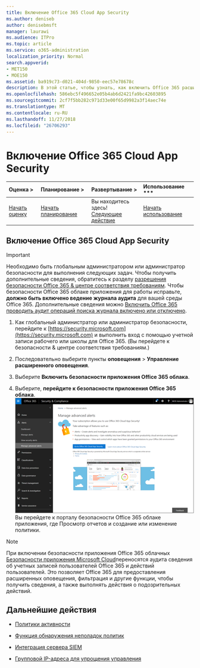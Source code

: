 ```yaml
---
title: Включение Office 365 Cloud App Security
ms.author: deniseb
author: denisebmsft
manager: laurawi
ms.audience: ITPro
ms.topic: article
ms.service: o365-administration
localization_priority: Normal
search.appverid:
- MET150
- MOE150
ms.assetid: ba919c73-d021-404d-9850-eec57e78678c
description: В этой статье, чтобы узнать, как включить Office 365 расширенного управления безопасностью, на базе безопасности приложения облака в Microsoft Azure.
ms.openlocfilehash: 586ebc5f496652e05b4ab6d2421fa9bc42603895
ms.sourcegitcommit: 2cf7f5bb282c971d33e00f65d9982a3f14aec74e
ms.translationtype: MT
ms.contentlocale: ru-RU
ms.lasthandoff: 11/27/2018
ms.locfileid: "26706293"
---
```

# <a name="turn-on-office-365-cloud-app-security"></a>Включение Office 365 Cloud App Security
  
|Оценка **\>**|Планирование **\>**|Развертывание **\>**|Использование ***|
|:-----|:-----|:-----|:-----|
|[Начать оценку](office-365-cas-overview.md) <br/> |[Начать планирование](get-ready-for-office-365-cas.md) <br/> |Вы находитесь здесь!  <br/> [Следующее действие](activity-policies-and-alerts.md) <br/> |[Начать использование](utilization-activities-for-ocas.md) <br/> |
  
## <a name="turn-on-office-365-cloud-app-security"></a>Включение Office 365 Cloud App Security

> [!IMPORTANT]
> Необходимо быть глобальным администратором или администратор безопасности для выполнения следующих задач. Чтобы получить дополнительные сведения, обратитесь к разделу [разрешения безопасности Office 365 &amp; центре соответствия требованиям](permissions-in-the-security-and-compliance-center.md). Чтобы безопасности Office 365 облаке приложения для работы исправьте, **должно быть включено ведение журнала аудита** для вашей среды Office 365. Дополнительные сведения можно [Включить Office 365 проводить аудит операций поиска журнала включено или отключено](turn-audit-log-search-on-or-off.md). 
  
1. Как глобальный администратор или администратор безопасности, перейдите к [https://security.microsoft.com](https://security.microsoft.com) и выполнить вход с помощью учетной записи рабочего или школы для Office 365. (Вы перейдете к безопасности &amp; центре соответствия требованиям.) 
    
2. Последовательно выберите пункты **оповещения** \> **Управление расширенного оповещения**.
    
3. Выберите **Включить безопасности приложения Office 365 облака**.
    
4. Выберите, **перейдите к безопасности приложения Office 365 облака**.<br/>![В разделе Безопасность &amp; центре соответствия требованиям, выберите дополнительные оповещения для перехода к безопасности Office 365 облаке приложения](media/958632d4-03e3-4ade-8e22-d5509db6fca7.png)<br/>Вы перейдете к порталу безопасности Office 365 облаке приложения, где Просмотр отчетов и создание или изменение политики.
    
> [!NOTE]
> При включении безопасности приложения Office 365 облачных [Безопасности приложения Microsoft Cloud](https://aka.ms/whatiscas)переносятся аудита сведения об учетных записей пользователей Office 365 и действий пользователей. Это позволяет Office 365 для предоставления расширенных оповещения, фильтрация и другие функции, чтобы получить сведения, а также выполнять действия о подозрительных действий. 
  
## <a name="next-steps"></a>Дальнейшие действия

- [Политики активности](activity-policies-and-alerts.md)
    
- [Функция обнаружения неполадок политик](anomaly-detection-policies-in-ocas.md)
    
- [Интеграция сервера SIEM](integrate-your-siem-server-with-office-365-cas.md)
    
- [Групповой IP-адреса для упрощения управления](group-your-ip-addresses-in-ocas.md)
    

